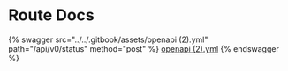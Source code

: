 # Route Docs



{% swagger src="../../.gitbook/assets/openapi (2).yml" path="/api/v0/status" method="post" %}
[openapi (2).yml](<../../.gitbook/assets/openapi (2).yml>)
{% endswagger %}

